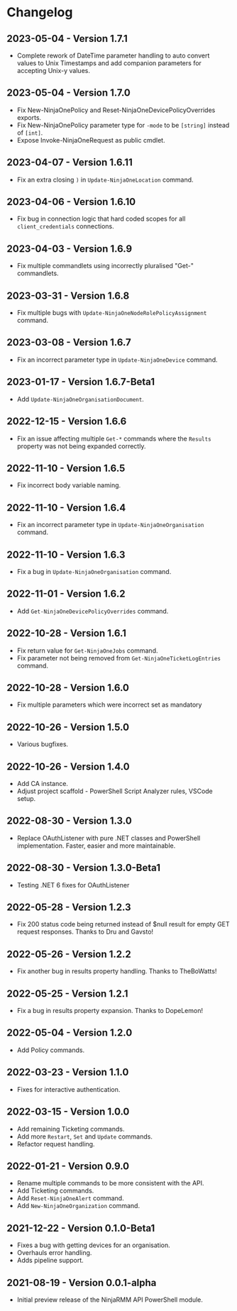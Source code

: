 # Changelog

## 2023-05-04 - Version 1.7.1

* Complete rework of DateTime parameter handling to auto convert values to Unix Timestamps and add companion parameters for accepting Unix-y values.

## 2023-05-04 - Version 1.7.0

* Fix New-NinjaOnePolicy and Reset-NinjaOneDevicePolicyOverrides exports.
* Fix New-NinjaOnePolicy parameter type for `-mode` to be `[string]` instead of `[int]`.
* Expose Invoke-NinjaOneRequest as public cmdlet.

## 2023-04-07 - Version 1.6.11

* Fix an extra closing `)` in `Update-NinjaOneLocation` command.

## 2023-04-06 - Version 1.6.10

* Fix bug in connection logic that hard coded scopes for all `client_credentials` connections.

## 2023-04-03 - Version 1.6.9

* Fix multiple commandlets using incorrectly pluralised "Get-" commandlets.

## 2023-03-31 - Version 1.6.8

* Fix multiple bugs with `Update-NinjaOneNodeRolePolicyAssignment` command.

## 2023-03-08 - Version 1.6.7

* Fix an incorrect parameter type in `Update-NinjaOneDevice` command.

## 2023-01-17 - Version 1.6.7-Beta1

* Add `Update-NinjaOneOrganisationDocument`.

## 2022-12-15 - Version 1.6.6

* Fix an issue affecting multiple `Get-*` commands where the `Results` property was not being expanded correctly.

## 2022-11-10 - Version 1.6.5

* Fix incorrect body variable naming.

## 2022-11-10 - Version 1.6.4

* Fix an incorrect parameter type in `Update-NinjaOneOrganisation` command.

## 2022-11-10 - Version 1.6.3

* Fix a bug in `Update-NinjaOneOrganisation` command.

## 2022-11-01 - Version 1.6.2

* Add `Get-NinjaOneDevicePolicyOverrides` command.

## 2022-10-28 - Version 1.6.1

* Fix return value for `Get-NinjaOneJobs` command.
* Fix parameter not being removed from `Get-NinjaOneTicketLogEntries` command.

## 2022-10-28 - Version 1.6.0

* Fix multiple parameters which were incorrect set as mandatory

## 2022-10-26 - Version 1.5.0

* Various bugfixes.

## 2022-10-26 - Version 1.4.0

* Add CA instance.
* Adjust project scaffold - PowerShell Script Analyzer rules, VSCode setup.

## 2022-08-30 - Version 1.3.0

* Replace OAuthListener with pure .NET classes and PowerShell implementation. Faster, easier and more maintainable.

## 2022-08-30 - Version 1.3.0-Beta1

* Testing .NET 6 fixes for OAuthListener

## 2022-05-28 - Version 1.2.3

* Fix 200 status code being returned instead of $null result for empty GET request responses. Thanks to Dru and Gavsto!

## 2022-05-26 - Version 1.2.2

* Fix another bug in results property handling. Thanks to TheBoWatts!

## 2022-05-25 - Version 1.2.1

* Fix a bug in results property expansion. Thanks to DopeLemon!

## 2022-05-04 - Version 1.2.0

* Add Policy commands.

## 2022-03-23 - Version 1.1.0

* Fixes for interactive authentication.

## 2022-03-15 - Version 1.0.0

* Add remaining Ticketing commands.
* Add more `Restart`, `Set` and `Update` commands.
* Refactor request handling.

## 2022-01-21 - Version 0.9.0

* Rename multiple commands to be more consistent with the API.
* Add Ticketing commands.
* Add `Reset-NinjaOneAlert` command.
* Add `New-NinjaOneOrganization` command.

## 2021-12-22 - Version 0.1.0-Beta1

* Fixes a bug with getting devices for an organisation.
* Overhauls error handling.
* Adds pipeline support.

## 2021-08-19 - Version 0.0.1-alpha

* Initial preview release of the NinjaRMM API PowerShell module.
  